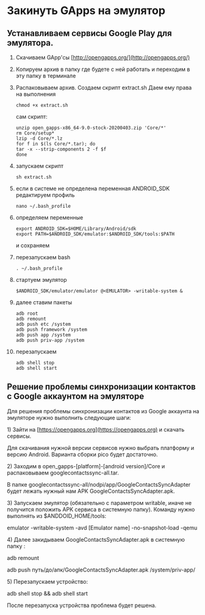 # Закинуть GApps на эмулятор

## Устанавливаем сервисы Google Play для эмулятора.

1. Скачиваем GApp'сы [http://opengapps.org/](http://opengapps.org/) 
2. Копируем архив в папку где будете с ней работать и переходим в эту папку в терминале
3. Распаковываем архив. Создаем скрипт extract.sh Даем ему права на выполнения

   ```text
   chmod +x extract.sh
   ```

   сам скрипт:

   ```text
   unzip open_gapps-x86_64-9.0-stock-20200403.zip 'Core/*'
   rm Core/setup*
   lzip -d Core/*.lz
   for f in $(ls Core/*.tar); do
   tar -x --strip-components 2 -f $f
   done
   ```

4. запускаем скрипт

   ```text
   sh extract.sh
   ```

5. если в системе не определена переменная ANDROID\_SDK редактируем профиль

   ```text
   nano ~/.bash_profile
   ```

6. определяем переменные

   ```text
   export ANDROID_SDK=$HOME/Library/Android/sdk
   export PATH=$ANDROID_SDK/emulator:$ANDROID_SDK/tools:$PATH
   ```

   и сохраняем

7. перезапускаем bash

   ```text
   . ~/.bash_profile
   ```

8. стартуем эмулятор

   ```text
   $ANDROID_SDK/emulator/emulator @<EMULATOR> -writable-system &
   ```

9. далее ставим пакеты

   ```text
   adb root
   adb remount
   adb push etc /system
   adb push framework /system
   adb push app /system
   adb push priv-app /system
   ```

10. перезапускаем

    ```text
    adb shell stop
    adb shell start
    ```

## Решение проблемы синхронизации контактов с Google аккаунтом на эмуляторе

Для решения проблемы синхронизации контактов из Google аккаунта на эмуляторе нужно выполнить следующие шаги: 

1\) Зайти на [https://opengapps.org](https://opengapps.org) и скачать сервисы. 

Для скачивания нужной версии сервисов нужно выбрать платформу и версию Android. Варианта сборки pico будет достаточно. 

2\) Заходим в open\_gapps-\[platform\]-\[android version\]/Core и распаковываем googlecontactssync-all.tar.

 В папке googlecontactssync-all/nodpi/app/GoogleContactsSyncAdapter будет лежать нужный нам APK GoogleContactsSyncAdapter.apk. 

3\) Запускаем эмулятор \(обязательно с параметром writable, иначе не получится положить APK сервиса в системную папку\). Команду нужно выполнять из $ANDDOID\_HOME/tools: 

emulator -writable-system -avd \[Emulator name\] -no-snapshot-load -qemu

4\) Далее закидываем GoogleContactsSyncAdapter.apk в системную папку : 

adb remount 

adb push путь/до/апк/GoogleContactsSyncAdapter.apk /system/priv-app/

5\) Перезапускаем устройство: 

adb shell stop && adb shell start 

После перезапуска устройства проблема будет решена.

